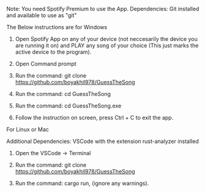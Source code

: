 Note: You need Spotify Premium to use the App.
Dependencies: Git installed and available to use as "git"

The Below instructions are for Windows

1. Open Spotify App on any of your device (not neccesarily the device you are running it on) and PLAY any song of your choice (This just marks the active device to the program).

2. Open Command prompt

2. Run the command: git clone https://github.com/boyakhil978/GuessTheSong

3. Run the command: cd GuessTheSong

4. Run the command: cd GuessTheSong.exe

4. Follow the instruction on screen, press Ctrl + C to exit the app.

For Linux or Mac

Additional Dependencies: VSCode with the extension rust-analyzer installed

1. Open the VSCode -> Terminal

2. Run the command: git clone https://github.com/boyakhil978/GuessTheSong

3. Run the command: cargo run, (ignore any warnings).

